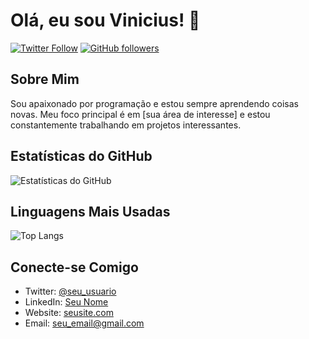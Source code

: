 # Olá, eu sou Vinicius! 👋

[![Twitter Follow](https://img.shields.io/twitter/follow/seu_usuario?style=social)](https://twitter.com/seu_usuario)
[![GitHub followers](https://img.shields.io/github/followers/seu_usuario?label=Follow&style=social)](https://github.com/seu_usuario)

## Sobre Mim
Sou apaixonado por programação e estou sempre aprendendo coisas novas. Meu foco principal é em [sua área de interesse] e estou constantemente trabalhando em projetos interessantes.

## Estatísticas do GitHub
![Estatísticas do GitHub](https://github-readme-stats.vercel.app/api?username=vh2224&show_icons=true&theme=radical)

## Linguagens Mais Usadas
![Top Langs](https://github-readme-stats.vercel.app/api/top-langs/?username=vh2224&layout=compact&langs_count=10)

## Conecte-se Comigo
- Twitter: [@seu_usuario](https://twitter.com/seu_usuario)
- LinkedIn: [Seu Nome](link_para_o_perfil_linkedin)
- Website: [seusite.com](https://seusite.com)
- Email: [seu_email@gmail.com](mailto:seu_email@gmail.com)
